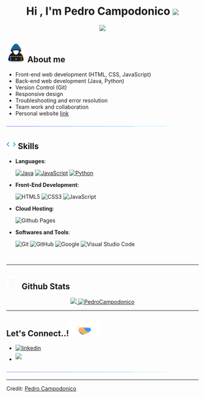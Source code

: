<h1 align="center"><b>Hi , I'm Pedro Campodonico </b><img src="https://media.giphy.com/media/hvRJCLFzcasrR4ia7z/giphy.gif" width="35"></h1>
<p align="center">
  <a href="https://github.com/DenverCoder1/readme-typing-svg"><img src="https://readme-typing-svg.herokuapp.com?font=Time+New+Roman&color=cyan&size=25&center=true&vCenter=true&width=600&height=100&lines=Pedro+Campodonico..&hearts;++;Front-End+Developer,;Systems+Engineer+Student,;Love+to+learn+new+stuffs..<3"></a>
</p>

## <picture><img src = "https://github.com/PedroCampodonico/PedroCampodonico/blob/main/Readme-github/about_me.gif?raw=true" width = 50px></picture> **About me**

 <!-- <picture> <img align="right" src="" width = 250px></picture> -->  

- Front-end web development (HTML, CSS, JavaScript)
- Back-end web development (Java, Python)
- Version Control (Git)
- Responsive design
- Troubleshooting and error resolution
- Team work and collaboration
- Personal website [link](https://pedrocampodonico.github.io/DesarrolladorWeb-Portfolio/)

<img src="https://github.com/PedroCampodonico/PedroCampodonico/blob/main/Readme-github/line.gif?raw=true"><br>

## <img src="https://raw.githubusercontent.com/PedroCampodonico/PedroCampodonico/main/Readme-github/giphy.webp" width ="25"><b> Skills</b>

<p align="center">

- **Languages**:
    
    <a href="https://github.com/search?q=user%3ADenverCoder1+is%3Arepo+language%3Ajava"><img alt="Java" src="https://img.shields.io/badge/Java-%23007396.svg?logo=java&logoColor=white"></a>
    <a href="https://github.com/search?q=user%3ADenverCoder1+is%3Arepo+language%3Ajavascript"><img alt="JavaScript" src="https://img.shields.io/badge/JavaScript%20-%23F7DF1E.svg?logo=javascript&logoColor=black"></a>
    <a href="https://github.com/search?q=user%3ADenverCoder1+is%3Arepo+language%3Apython"><img alt="Python" src="https://img.shields.io/badge/Python%20-%2314354C.svg?logo=python&logoColor=white"></a>
    <br>
    
- **Front-End Development**:

   ![HTML5](https://img.shields.io/badge/HTML5%20-%23E34F26.svg?style=for-the-badge&logo=html5&logoColor=white)
   ![CSS3](https://img.shields.io/badge/CSS%20-%231572B6.svg?style=for-the-badge&logo=css3&logoColor=white)
   ![JavaScript](https://img.shields.io/badge/JavaScript%20-%23F7DF1E.svg?style=for-the-badge&logo=javascript&logoColor=black)

- **Cloud Hosting**:

    ![Github Pages](https://img.shields.io/badge/GitHub%20Pages-%23327FC7.svg?style=for-the-badge&logo=github&logoColor=white)

- **Softwares and Tools**:

    ![Git](https://img.shields.io/badge/git-%23F05033.svg?style=for-the-badge&logo=git&logoColor=white)
    ![GitHub](https://img.shields.io/badge/github-%23121011.svg?style=for-the-badge&logo=github&logoColor=white)
    ![Google](https://img.shields.io/badge/google-%234285F4.svg?style=for-the-badge&logo=google&logoColor=white)
    ![Visual Studio Code](https://img.shields.io/badge/Visual%20Studio%20Code-0078d7.svg?style=for-the-badge&logo=visual-studio-code&logoColor=white)

<br>

</p>

-----

## <img src="https://raw.githubusercontent.com/PedroCampodonico/PedroCampodonico/main/Readme-github/graph.webp" width="35"><b> Github Stats </b>

<div align="center">

<a href="https://github.com/PedroCampodonico">
  <img src="https://github-readme-stats.vercel.app/api?username=PedroCampodonico&include_all_commits=true&count_private=true&show_icons=true&line_height=20&title_color=7A7ADB&icon_color=2234AE&text_color=D3D3D3&bg_color=0,000000,130F40" width="450"/>
  <img src="https://github-readme-stats.vercel.app/api/top-langs?username=PedroCampodonico&show_icons=true&locale=en&layout=compact&line_height=20&title_color=7A7ADB&icon_color=2234AE&text_color=D3D3D3&bg_color=0,000000,130F40" width="375"  alt="PedroCampodonico"/>
</a>

</div>

-----

## <b> Let's Connect..!</b><img src="https://github.com/PedroCampodonico/PedroCampodonico/blob/main/Readme-github/handshake.gif?raw=true" width ="80">
<div align='left'>

<ul>

<li>
<a href="https://www.linkedin.com/in/pedro-campodonico-23a8a8153/" target="_blank">
<img src="https://img.shields.io/badge/linkedin:  PedroCampodonico-%2300acee.svg?color=405DE6&style=for-the-badge&logo=linkedin&logoColor=white" alt=linkedin style="margin-bottom: 5px;"/>
</a>
</li>

<li>
<a href="mailto:pedrocampodonico12@gmail.com" target="_blank">
<img src="https://img.shields.io/badge/gmail:  PedroCampodonico-%23EA4335.svg?style=for-the-badge&logo=gmail&logoColor=white" t=mail style="margin-bottom: 5px;" />
</a>
</li>
</ul>
</div>
<img src="https://github.com/PedroCampodonico/PedroCampodonico/blob/main/Readme-github/line.gif?raw=true">
<div align='center'>
</div>

---

Credit: [Pedro Campodonico](https://github.com/PedroCampodonico)
